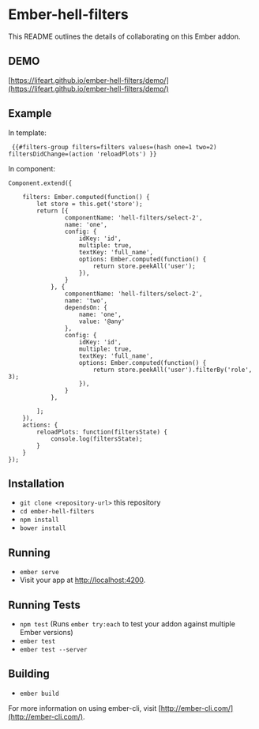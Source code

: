 # Ember-hell-filters

This README outlines the details of collaborating on this Ember addon.
## DEMO

 [https://lifeart.github.io/ember-hell-filters/demo/](https://lifeart.github.io/ember-hell-filters/demo/)

## Example

In template:
``` 
 {{#filters-group filters=filters values=(hash one=1 two=2) filtersDidChange=(action 'reloadPlots') }}
```
In component:
``` 
Component.extend({

    filters: Ember.computed(function() {
        let store = this.get('store');
        return [{
                componentName: 'hell-filters/select-2',
                name: 'one',
                config: {
                    idKey: 'id',
                    multiple: true,
                    textKey: 'full_name',
                    options: Ember.computed(function() {
                        return store.peekAll('user');
                    }),
                }
            }, {
                componentName: 'hell-filters/select-2',
                name: 'two',
                dependsOn: {
                    name: 'one',
                    value: '@any'
                },
                config: {
                    idKey: 'id',
                    multiple: true,
                    textKey: 'full_name',
                    options: Ember.computed(function() {
                        return store.peekAll('user').filterBy('role', 3);
                    }),
                }
            },

        ];
    }),
    actions: {
        reloadPlots: function(filtersState) {
            console.log(filtersState);
        }
    }
});
```



## Installation

* `git clone <repository-url>` this repository
* `cd ember-hell-filters`
* `npm install`
* `bower install`

## Running

* `ember serve`
* Visit your app at [http://localhost:4200](http://localhost:4200).

## Running Tests

* `npm test` (Runs `ember try:each` to test your addon against multiple Ember versions)
* `ember test`
* `ember test --server`

## Building

* `ember build`

For more information on using ember-cli, visit [http://ember-cli.com/](http://ember-cli.com/).

